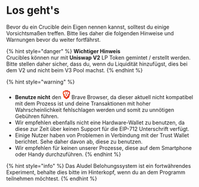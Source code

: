 # Los geht's

Bevor du ein Crucible dein Eigen nennen kannst, solltest du einige Vorsichtsmaßen treffen. Bitte lies daher die folgenden Hinweise und Warnungen bevor du weiter fortfährst.

{% hint style="danger" %}
**Wichtiger Hinweis**  
Crucibles können nur mit **Uniswap V2** LP Token gemintet / erstellt werden.  
Bitte stellen daher sicher, dass du, wenn du Liquidität hinzufügst, dies bei dem V2 und nicht beim V3 Pool machst.
{% endhint %}

{% hint style="warning" %}
* **Benutze nicht** den ![](../.gitbook/assets/brave.png) Brave Browser, da dieser aktuell nicht kompatibel mit dem Prozess ist und deine Transaktionen mit hoher Wahrscheinlichkeit fehlschlagen werden und somit zu unnötigen Gebühren führen.
* Wir empfehlen ebenfalls nicht eine Hardware-Wallet zu benutzen, da diese zur Zeit über keinen Support für die EIP-712 Unterschrift verfügt.
* Einige Nutzer haben von Problemen in Verbindung mit der Trust Wallet berichtet. Sehe daher davon ab, diese zu benutzen.
* Wir empfehlen für keinen unserer Prozesse, diese auf dem Smartphone oder Handy durchzuführen.
{% endhint %}

{% hint style="info" %}
Das Aludel Belohungssystem ist ein fortwährendes Experiment, behalte dies bitte im Hinterkopf, wenn du an dem Programm teilnehmen möchtest.
{% endhint %}

